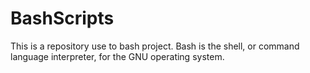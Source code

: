 # BashScripts
This is a repository use to bash project.  Bash is the shell, or command language interpreter, for the GNU operating system.

